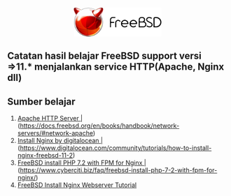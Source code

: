 <p align="center">
<img src="/assets/images/logo.png" alt="Logo" style="width:200px;"/>
</p>

## Catatan hasil belajar FreeBSD support versi =>11.* menjalankan service HTTP(Apache, Nginx dll)

## Sumber belajar
1. [Apache HTTP Server | ](https://docs.freebsd.org/en/books/handbook/network-servers/#network-apache)(https://docs.freebsd.org/en/books/handbook/network-servers/#network-apache)
2. [Install Nginx by digitalocean | ](https://www.digitalocean.com/community/tutorials/how-to-install-nginx-freebsd-11-2)(https://www.digitalocean.com/community/tutorials/how-to-install-nginx-freebsd-11-2)
3. [FreeBSD install PHP 7.2 with FPM for Nginx | ](https://www.cyberciti.biz/faq/freebsd-install-php-7-2-with-fpm-for-nginx/)(https://www.cyberciti.biz/faq/freebsd-install-php-7-2-with-fpm-for-nginx/)
4. [FreeBSD Install Nginx Webserver Tutorial](https://www.cyberciti.biz/faq/freebsd-install-nginx-webserver/)
